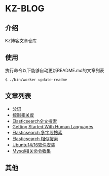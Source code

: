 # KZ-BLOG
## 介绍
KZ博客文章仓库
## 使用
执行命令以下能够自动更新README.md的文章列表
```
$ ./bin/worker update-readme
```

## 文章列表
* [分词](https://github.com/KOMKZ/blog/blob/master/es-Identifying-words.md)
* [控制相关度](https://github.com/KOMKZ/blog/blob/master/es-controlling-revelance.md)
* [Elasticsearch全文搜索](https://github.com/KOMKZ/blog/blob/master/es-full-text-search.md)
* [Getting Started With Human Languages](https://github.com/KOMKZ/blog/blob/master/es-getting-started-with-languages.md)
* [Elasticsearch 多字段搜索](https://github.com/KOMKZ/blog/blob/master/es-multifield-search.md)
* [Elasticsearch 相似搜索](https://github.com/KOMKZ/blog/blob/master/es-proximity-match.md)
* [Ubuntu14/16软件安装](https://github.com/KOMKZ/blog/blob/master/my-preinstall-soft-for-ubuntu14~16.md)
* [Mysql相关命令收集](https://github.com/KOMKZ/blog/blob/master/mysql-commands.md)
## 其他
